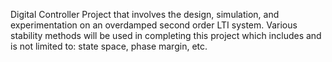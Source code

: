 Digital Controller Project that involves the design, simulation, and experimentation on an overdamped second order LTI system. Various stability methods will be used in completing this project which includes and is not limited to: state space, phase margin, etc. 